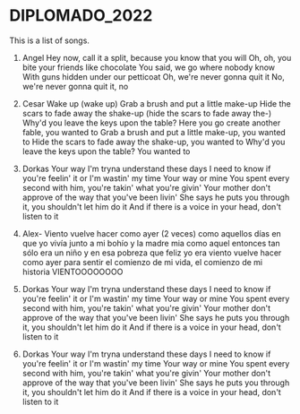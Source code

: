 # DIPLOMADO_2022
This is a list of songs. 

1. Angel
Hey now, call it a split, because you know that you will
Oh, oh, you bite your friends like chocolate
You said, we go where nobody know
With guns hidden under our petticoat
Oh, we're never gonna quit it
No, we're never gonna quit it, no

2. Cesar
Wake up (wake up)
Grab a brush and put a little make-up
Hide the scars to fade away the shake-up (hide the scars to fade away the-)
Why'd you leave the keys upon the table?
Here you go create another fable, you wanted to
Grab a brush and put a little make-up, you wanted to
Hide the scars to fade away the shake-up, you wanted to
Why'd you leave the keys upon the table? You wanted to

3. Dorkas
Your way
I'm tryna understand these days
I need to know if you're feelin' it or I'm wastin' my time
Your way or mine
You spent every second with him, you're takin' what you're givin'
Your mother don't approve of the way that you've been livin'
She says he puts you through it, you shouldn't let him do it
And if there is a voice in your head, don't listen to it

4. Alex- 
Viento vuelve hacer como ayer (2 veces)
como aquellos días en que yo vivía
junto a mi bohío y la madre mia
como aquel entonces tan sólo era un niño
y en esa pobreza que feliz yo era
viento vuelve hacer como ayer para sentir el comienzo de mi vida,
el comienzo de mi historia
VIENTOOOOOOOO

3. Dorkas
Your way
I'm tryna understand these days
I need to know if you're feelin' it or I'm wastin' my time
Your way or mine
You spent every second with him, you're takin' what you're givin'
Your mother don't approve of the way that you've been livin'
She says he puts you through it, you shouldn't let him do it
And if there is a voice in your head, don't listen to it


3. Dorkas
Your way
I'm tryna understand these days
I need to know if you're feelin' it or I'm wastin' my time
Your way or mine
You spent every second with him, you're takin' what you're givin'
Your mother don't approve of the way that you've been livin'
She says he puts you through it, you shouldn't let him do it
And if there is a voice in your head, don't listen to it

